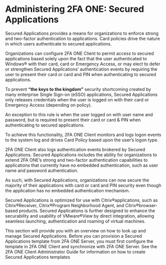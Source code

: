 # Administering 2FA ONE: Secured Applications

Secured Applications provides a means for organizations to enforce strong and two-factor authentication to applications. Card policies drive the nature in which users authenticate to secured applications. 

Organizations can configure 2FA ONE Client to permit access to secured applications based solely upon the fact that the user authenticated to Windows® with their card, card or Emergency Access, or may elect to defer or strengthen Secured Applications’ authentication events by requiring the user to present their card or card and PIN when authenticating to secured applications. 

To prevent **“the keys to the kingdom”** security shortcoming created by many enterprise Single Sign-on (eSSO) applications, Secured Applications only releases credentials when the user is logged on with their card or Emergency Access (depending on policy). 

An exception to this rule is when the user logged on with user name and password, but is required to present their card or card & PIN when authenticating to secured applications. 

To achieve this functionality, 2FA ONE Client monitors and logs logon events to the system log and drives Card Policy based upon the user’s logon type. 

2FA ONE Client also logs authentication events brokered by Secured Applications. Secured Applications includes the ability for organizations to extend 2FA ONE’s strong and two-factor authentication capabilities to applications that currently have no embedded authentication, such as user name and password authentication. 

As such, with Secured Applications, organizations can now secure the majority of their applications with card or card and PIN security even though the application has no embedded authentication mechanism. 

Secured Applications is optimized for use with Citrix®applications, such as Citrix®Receiver, Citrix®Program Neighborhood Agent, and Citrix®browser-based products. Secured Applications is further designed to enhance the securability and usability of VMware®View by direct integration, allowing seamless launching, authentication and roaming of virtual machines. 

This section will provide you with an overview on how to look up and manage Secured Applications. 
Before you can provision a Secured Applications template from 2FA ONE Server, you must first configure the template in 2FA ONE Client and synchronize with 2FA ONE Server. 
See the 2FA ONE Client Administrator Guide for information on how to create Secured Applications templates
